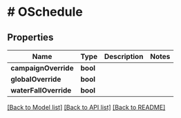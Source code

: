 # # OSchedule

## Properties

Name | Type | Description | Notes
------------ | ------------- | ------------- | -------------
**campaignOverride** | **bool** |  |
**globalOverride** | **bool** |  |
**waterFallOverride** | **bool** |  |

[[Back to Model list]](../../README.md#models) [[Back to API list]](../../README.md#endpoints) [[Back to README]](../../README.md)
